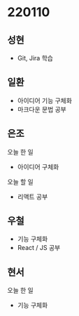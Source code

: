 # 220110

## 성현

- Git, Jira 학습

## 일환

- 아이디어 기능 구체화
- 마크다운 문법 공부

## 은조

오늘 한 일

- 아이디어 구체화

오늘 할 일

- 리액트 공부

## 우철

- 기능 구체화
- React / JS 공부

## 현서

오늘 한 일

- 기능 구체화
